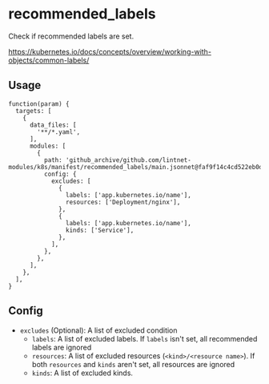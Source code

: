 # recommended_labels

Check if recommended labels are set.

https://kubernetes.io/docs/concepts/overview/working-with-objects/common-labels/

## Usage

```jsonnet
function(param) {
  targets: [
    {
      data_files: [
        '**/*.yaml',
      ],
      modules: [
        {
          path: 'github_archive/github.com/lintnet-modules/k8s/manifest/recommended_labels/main.jsonnet@faf9f14c4cd522eb0d3b7e9539a6fe8c16ba5c4b:v0.1.0',
          config: {
            excludes: [
              {
                labels: ['app.kubernetes.io/name'],
                resources: ['Deployment/nginx'],
              },
              {
                labels: ['app.kubernetes.io/name'],
                kinds: ['Service'],
              },
            ],
          },
        },
      ],
    },
  ],
}
```

## Config

- `excludes` (Optional): A list of excluded condition
  - `labels`: A list of excluded labels. If `labels` isn't set, all recommended labels are ignored
  - `resources`: A list of excluded resources (`<kind>/<resource name>`). If both `resources` and `kinds` aren't set, all resources are ignored
  - `kinds`: A list of excluded kinds.
